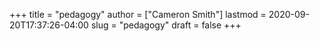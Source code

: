 +++
title = "pedagogy"
author = ["Cameron Smith"]
lastmod = 2020-09-20T17:37:26-04:00
slug = "pedagogy"
draft = false
+++
